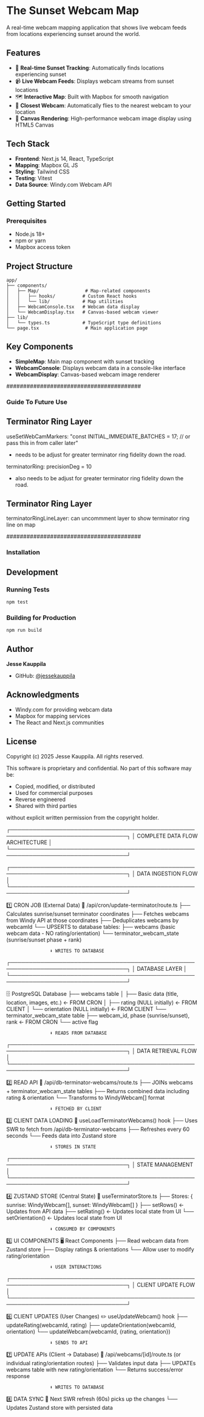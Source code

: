 # The Sunset Webcam Map

A real-time webcam mapping application that shows live webcam feeds from locations experiencing sunset around the world.

## Features

- 🌅 **Real-time Sunset Tracking**: Automatically finds locations experiencing sunset
- 📹 **Live Webcam Feeds**: Displays webcam streams from sunset locations
- 🗺️ **Interactive Map**: Built with Mapbox for smooth navigation
- 📍 **Closest Webcam**: Automatically flies to the nearest webcam to your location
- 🎯 **Canvas Rendering**: High-performance webcam image display using HTML5 Canvas

## Tech Stack

- **Frontend**: Next.js 14, React, TypeScript
- **Mapping**: Mapbox GL JS
- **Styling**: Tailwind CSS
- **Testing**: Vitest
- **Data Source**: Windy.com Webcam API

## Getting Started

### Prerequisites

- Node.js 18+
- npm or yarn
- Mapbox access token

## Project Structure

```
app/
├── components/
│   ├── Map/                 # Map-related components
│   │   ├── hooks/          # Custom React hooks
│   │   └── lib/            # Map utilities
│   ├── WebcamConsole.tsx   # Webcam data display
│   └── WebcamDisplay.tsx   # Canvas-based webcam viewer
├── lib/
│   └── types.ts            # TypeScript type definitions
└── page.tsx                 # Main application page
```

## Key Components

- **SimpleMap**: Main map component with sunset tracking
- **WebcamConsole**: Displays webcam data in a console-like interface
- **WebcamDisplay**: Canvas-based webcam image renderer

########################################

### Guide To Future Use

## Terminator Ring Layer

useSetWebCamMarkers: "const INITIAL_IMMEDIATE_BATCHES = 17; // or pass this in from caller later"

- needs to be adjust for greater terminator ring fidelity down the road.

terminatorRing: precisionDeg = 10

- also needs to be adjust for greater terminator ring fidelity down the road.

## Terminator Ring Layer

terminatorRingLineLayer: can uncommment layer to show terminator ring line on map

########################################

### Installation

## Development

### Running Tests

```bash
npm test
```

### Building for Production

```bash
npm run build
```

## Author

**Jesse Kauppila**

- GitHub: [@jessekauppila](https://github.com/jessekauppila)

## Acknowledgments

- Windy.com for providing webcam data
- Mapbox for mapping services
- The React and Next.js communities

## License

Copyright (c) 2025 Jesse Kauppila. All rights reserved.

This software is proprietary and confidential. No part of this software may be:

- Copied, modified, or distributed
- Used for commercial purposes
- Reverse engineered
- Shared with third parties

without explicit written permission from the copyright holder.

┌─────────────────────────────────────────────────────────────────────────────────┐
│ COMPLETE DATA FLOW ARCHITECTURE │
└─────────────────────────────────────────────────────────────────────────────────┘

┌─────────────────────────────────────────────────────────────────────────────────┐
│ DATA INGESTION FLOW │
└─────────────────────────────────────────────────────────────────────────────────┘

1️⃣ CRON JOB (External Data)
📅 /api/cron/update-terminator/route.ts
├── Calculates sunrise/sunset terminator coordinates
├── Fetches webcams from Windy API at those coordinates
├── Deduplicates webcams by webcamId
└── UPSERTS to database tables:
├── webcams (basic webcam data - NO rating/orientation)
└── terminator_webcam_state (sunrise/sunset phase + rank)

                    ⬇️ WRITES TO DATABASE

┌─────────────────────────────────────────────────────────────────────────────────┐
│ DATABASE LAYER │
└─────────────────────────────────────────────────────────────────────────────────┘

🗄️ PostgreSQL Database
├── webcams table
│ ├── Basic data (title, location, images, etc.) ← FROM CRON
│ ├── rating (NULL initially) ← FROM CLIENT
│ └── orientation (NULL initially) ← FROM CLIENT
└── terminator_webcam_state table
├── webcam_id, phase (sunrise/sunset), rank ← FROM CRON
└── active flag

                    ⬇️ READS FROM DATABASE

┌─────────────────────────────────────────────────────────────────────────────────┐
│ DATA RETRIEVAL FLOW │
└─────────────────────────────────────────────────────────────────────────────────┘

2️⃣ READ API
📖 /api/db-terminator-webcams/route.ts
├── JOINs webcams + terminator_webcam_state tables
├── Returns combined data including rating & orientation
└── Transforms to WindyWebcam[] format

                    ⬇️ FETCHED BY CLIENT

3️⃣ CLIENT DATA LOADING
🔄 useLoadTerminatorWebcams() hook
├── Uses SWR to fetch from /api/db-terminator-webcams
├── Refreshes every 60 seconds
└── Feeds data into Zustand store

                    ⬇️ STORES IN STATE

┌─────────────────────────────────────────────────────────────────────────────────┐
│ STATE MANAGEMENT │
└─────────────────────────────────────────────────────────────────────────────────┘

4️⃣ ZUSTAND STORE (Central State)
🏪 useTerminatorStore.ts
├── Stores: { sunrise: WindyWebcam[], sunset: WindyWebcam[] }
├── setRows() ← Updates from API data
├── setRating() ← Updates local state from UI
└── setOrientation() ← Updates local state from UI

                    ⬇️ CONSUMED BY COMPONENTS

5️⃣ UI COMPONENTS
🖥️ React Components
├── Read webcam data from Zustand store
├── Display ratings & orientations
└── Allow user to modify rating/orientation

                    ⬇️ USER INTERACTIONS

┌─────────────────────────────────────────────────────────────────────────────────┐
│ CLIENT UPDATE FLOW │
└─────────────────────────────────────────────────────────────────────────────────┘

6️⃣ CLIENT UPDATES (User Changes)
✏️ useUpdateWebcam() hook
├── updateRating(webcamId, rating)
├── updateOrientation(webcamId, orientation)
└── updateWebcam(webcamId, {rating, orientation})

                    ⬇️ SENDS TO API

7️⃣ UPDATE APIs (Client → Database)
📝 /api/webcams/[id]/route.ts (or individual rating/orientation routes)
├── Validates input data
├── UPDATEs webcams table with new rating/orientation
└── Returns success/error response

                    ⬇️ WRITES TO DATABASE

8️⃣ DATA SYNC
🔄 Next SWR refresh (60s) picks up the changes
└── Updates Zustand store with persisted data
